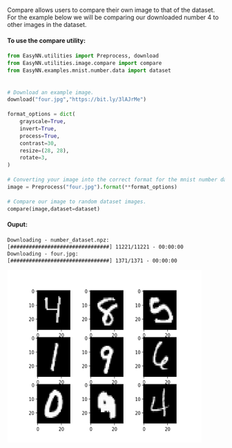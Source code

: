Compare allows users to compare their own image to that of the dataset. For the example below we will be comparing our downloaded number 4 to other images in the dataset.

#### To use the compare utility:
```Python
from EasyNN.utilities import Preprocess, download
from EasyNN.utilities.image.compare import compare
from EasyNN.examples.mnist.number.data import dataset


# Download an example image.
download("four.jpg","https://bit.ly/3lAJrMe")

format_options = dict(
    grayscale=True,
    invert=True,
    process=True,
    contrast=30,
    resize=(28, 28),
    rotate=3,
)

# Converting your image into the correct format for the mnist number dataset.
image = Preprocess("four.jpg").format(**format_options)

# Compare our image to random dataset images.
compare(image,dataset=dataset)
```

#### Ouput:
```
Downloading - number_dataset.npz:
[################################] 11221/11221 - 00:00:00
Downloading - four.jpg:
[################################] 1371/1371 - 00:00:00
```

<p>
  <img width="450px" height="400px" src="https://github.com/danielwilczak101/EasyNN/blob/media/images/compare_example.png">
</p>

